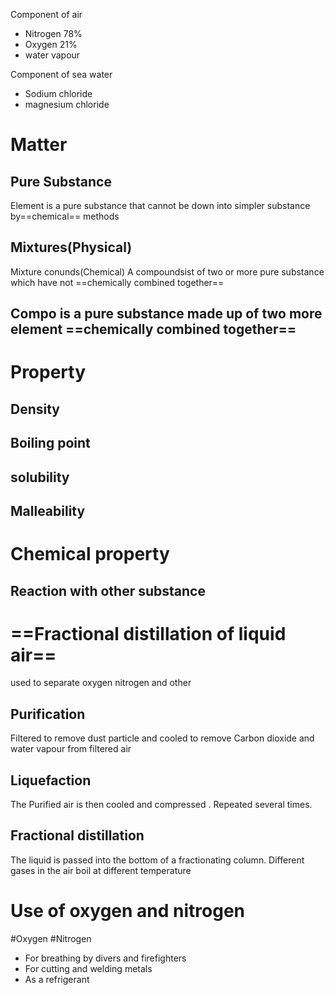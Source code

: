 Component of air 
- Nitrogen 78%
- Oxygen 21%
- water vapour 

Component of sea water
- Sodium chloride 
- magnesium chloride

# Matter
## Pure Substance
Element is a pure substance that cannot be down into simpler substance by==chemical== methods 
## Mixtures(Physical)
Mixture conunds(Chemical)
A compoundsist of two or more pure substance which have not ==chemically combined together== 
## Compo is a pure substance made up of two more element ==chemically combined together==

# Property
## Density
## Boiling point

## solubility
## Malleability
# Chemical property
## Reaction with other substance


# ==Fractional distillation of liquid air==

used to separate oxygen nitrogen and other 

## Purification 
Filtered to remove dust particle  and cooled to remove Carbon dioxide and water vapour from filtered air

## Liquefaction 
The Purified air is then cooled and compressed . Repeated several times.

## Fractional distillation

The liquid is passed into the bottom of a fractionating column.
Different gases in the air boil at different temperature 


# Use of oxygen and nitrogen
#Oxygen #Nitrogen 
- For breathing  by divers and firefighters
- For cutting and welding metals 
- As a refrigerant
